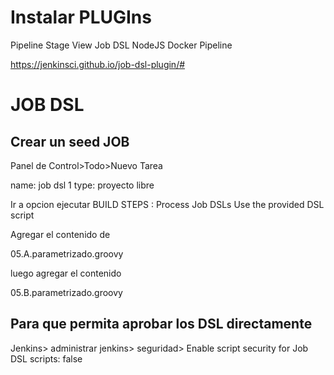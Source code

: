 # Instalar PLUGIns
Pipeline Stage View 
Job DSL 
NodeJS
Docker Pipeline


https://jenkinsci.github.io/job-dsl-plugin/#

# JOB DSL

## Crear un seed JOB

Panel de Control>Todo>Nuevo Tarea

name: job dsl 1
type: proyecto libre


Ir a opcion ejecutar
BUILD STEPS : Process Job DSLs
Use the provided DSL script

Agregar el contenido de 

05.A.parametrizado.groovy

luego agregar el contenido

05.B.parametrizado.groovy



## Para que permita aprobar los DSL directamente
Jenkins> administrar jenkins> seguridad> 
Enable script security for Job DSL scripts: false 